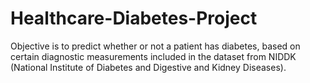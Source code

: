 # Healthcare-Diabetes-Project
Objective is to predict whether or not a patient has diabetes, based on certain diagnostic measurements included in the dataset from NIDDK (National Institute of Diabetes and Digestive and Kidney Diseases).
